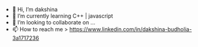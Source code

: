 - 👋 Hi, I’m dakshina
- 🌱 I’m currently learning C++ | javascript
- 💞️ I’m looking to collaborate on ...
- 📫 How to reach me > https://www.linkedin.com/in/dakshina-budholia-3a1717236
               

<!---
dakshina is a ✨ special ✨ repository because its `README.md` (this file) appears on your GitHub profile.
You can click the Preview link to take a look at your changes.
--->
